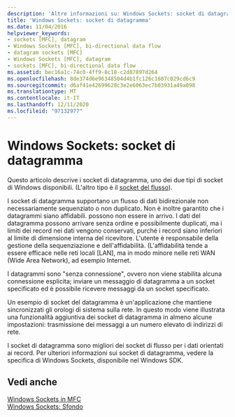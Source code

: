 ```yaml
---
description: 'Altre informazioni su: Windows Sockets: socket di datagramma'
title: 'Windows Sockets: socket di datagramma'
ms.date: 11/04/2016
helpviewer_keywords:
- sockets [MFC], datagram
- Windows Sockets [MFC], bi-directional data flow
- datagram sockets [MFC]
- Windows Sockets [MFC], datagram
- sockets [MFC], bi-directional data flow
ms.assetid: bec16a1c-74c0-4ff9-8c18-c2d87897d264
ms.openlocfilehash: 8de374d6e96348504d4b1fc126c1607c029cd6c9
ms.sourcegitcommit: d6af41e42699628c3e2e6063ec7b03931a49a098
ms.translationtype: MT
ms.contentlocale: it-IT
ms.lasthandoff: 12/11/2020
ms.locfileid: "97132977"
---
```

# <a name="windows-sockets-datagram-sockets"></a>Windows Sockets: socket di datagramma

Questo articolo descrive i socket di datagramma, uno dei due tipi di socket di Windows disponibili. (L'altro tipo è il [socket del flusso](../mfc/windows-sockets-stream-sockets.md)).

I socket di datagramma supportano un flusso di dati bidirezionale non necessariamente sequenziato o non duplicato. Non è inoltre garantito che i datagrammi siano affidabili. possono non essere in arrivo. I dati del datagramma possono arrivare senza ordine e possibilmente duplicati, ma i limiti dei record nei dati vengono conservati, purché i record siano inferiori al limite di dimensione interna del ricevitore. L'utente è responsabile della gestione della sequenziazione e dell'affidabilità. (L'affidabilità tende a essere efficace nelle reti locali [LAN], ma in modo minore nelle reti WAN (Wide Area Network), ad esempio Internet.

I datagrammi sono "senza connessione", ovvero non viene stabilita alcuna connessione esplicita; inviare un messaggio di datagramma a un socket specificato ed è possibile ricevere messaggi da un socket specificato.

Un esempio di socket del datagramma è un'applicazione che mantiene sincronizzati gli orologi di sistema sulla rete. In questo modo viene illustrata una funzionalità aggiuntiva dei socket di datagramma in almeno alcune impostazioni: trasmissione dei messaggi a un numero elevato di indirizzi di rete.

I socket di datagramma sono migliori dei socket di flusso per i dati orientati ai record. Per ulteriori informazioni sui socket di datagramma, vedere la specifica di Windows Sockets, disponibile nel Windows SDK.

## <a name="see-also"></a>Vedi anche

[Windows Sockets in MFC](../mfc/windows-sockets-in-mfc.md)<br/>
[Windows Sockets: Sfondo](../mfc/windows-sockets-background.md)
